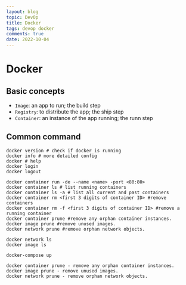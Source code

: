 ```yaml
---
layout: blog
topic: DevOp
title: Docker
tags: devop docker 
comments: true
date: 2022-10-04
---
```


# Docker

## Basic concepts

- `Image`: an app to run; the build step
- `Registry`: to distribute the app; the ship step
- `Container`: an instance of the app running; the runn step


## Common command

```shell
docker version # check if docker is running
docker info # more detailed config 
docker # help
docker login
docker logout

docker container run -de --name <name> -port <80:80>
docker container ls # list running containers
docker container ls -a # list all current and past containers
docker container rm <first 3 digits of container ID> #remove containers
docker container rm -f <first 3 digits of container ID> #remove a running container
docker container prune #remove any orphan container instances.
docker image prune #remove unused images.
docker network prune #remove orphan network objects.

docker network ls
docker image ls

docker-compose up

docker container prune - remove any orphan container instances.
docker image prune - remove unused images.
docker network prune - remove orphan network objects.